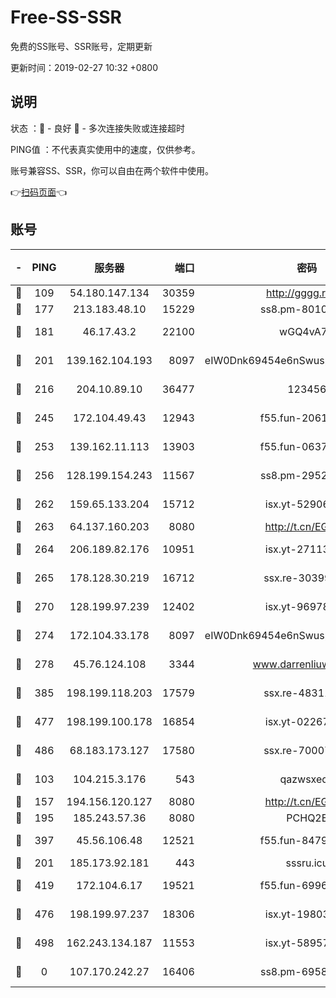# Free-SS-SSR

免费的SS账号、SSR账号，定期更新

更新时间：2019-02-27 10:32 +0800

## 说明

状态     ：🙂 - 良好 🙁 - 多次连接失败或连接超时

PING值   ：不代表真实使用中的速度，仅供参考。

账号兼容SS、SSR，你可以自由在两个软件中使用。

👉[扫码页面](https://liesauer.github.io/free-ss-ssr.github.io/)👈

## 账号

|-|PING|服务器|端口|密码|加密方式|区域|
|:----:|:----:|:-----:|-----:|:----:|:----:|:----:|
|🙂|109|54.180.147.134|30359|http://gggg.rocks|chacha20|KR|
|🙂|177|213.183.48.10|15229|ss8.pm-80109234|rc4-md5|RU|
|🙂|181|46.17.43.2|22100|wGQ4vA7D|aes-256-gcm|RU|
|🙂|201|139.162.104.193|8097|eIW0Dnk69454e6nSwuspv9DmS201tQ0D|aes-256-cfb|JP|
|🙂|216|204.10.89.10|36477|123456|aes-256-cfb|US|
|🙂|245|172.104.49.43|12943|f55.fun-20618102|aes-256-cfb|SG|
|🙂|253|139.162.11.113|13903|f55.fun-06375860|aes-256-cfb|SG|
|🙂|256|128.199.154.243|11567|ss8.pm-29529398|aes-256-cfb|SG|
|🙂|262|159.65.133.204|15712|isx.yt-52906154|aes-256-cfb|SG|
|🙂|263|64.137.160.203|8080|http://t.cn/EGJIyrl|rc4-md5|CA|
|🙂|264|206.189.82.176|10951|isx.yt-27113365|aes-256-cfb|SG|
|🙂|265|178.128.30.219|16712|ssx.re-30399462|aes-256-cfb|SG|
|🙂|270|128.199.97.239|12402|isx.yt-96978808|aes-256-cfb|SG|
|🙂|274|172.104.33.178|8097|eIW0Dnk69454e6nSwuspv9DmS201tQ0D|aes-256-cfb|SG|
|🙂|278|45.76.124.108|3344|www.darrenliuwei.com|aes-256-cfb|AU|
|🙂|385|198.199.118.203|17579|ssx.re-48311289|aes-256-cfb|US|
|🙂|477|198.199.100.178|16854|isx.yt-02267760|aes-256-cfb|US|
|🙂|486|68.183.173.127|17580|ssx.re-70007414|aes-256-cfb|US|
|🙂|103|104.215.3.176|543|qazwsxedc|aes-256-gcm|JP|
|🙂|157|194.156.120.127|8080|http://t.cn/EGJIyrl|rc4-md5|RU|
|🙂|195|185.243.57.36|8080|PCHQ2E|rc4-md5|US|
|🙂|397|45.56.106.48|12521|f55.fun-84790716|aes-256-cfb|US|
|🙁|201|185.173.92.181|443|sssru.icu|rc4-md5|RU|
|🙁|419|172.104.6.17|19521|f55.fun-69966470|aes-256-cfb|US|
|🙁|476|198.199.97.237|18306|isx.yt-19803793|aes-256-cfb|US|
|🙁|498|162.243.134.187|11553|isx.yt-58957089|aes-256-cfb|US|
|🙁|0|107.170.242.27|16406|ss8.pm-69587797|aes-256-cfb|US|
